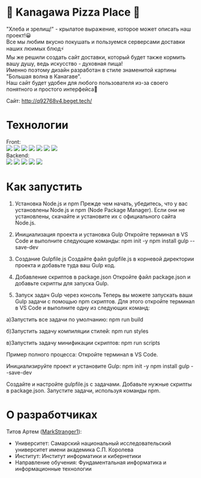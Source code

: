 # :ocean: Kanagawa Pizza Place :pizza:
"Хлеба и зрелищ!" - крылатое выражение, которое может описать наш проект!😀  
Все мы любим вкусно покушать и пользуемся серверсами доставки наших люимых блюд⚡  
Мы же решили создать сайт доставки, который будет также кормить вашу душу, ведь искусство - духовная пища!  
Именно поэтому дизайн разработан в стиле знаменитой картины "Большая волна в Канагаве".  
Наш сайт будет удобен для любого пользователя из-за своего понятного и простого интерфейса💙

Сайт: http://q92768v4.beget.tech/

# Технологии 
Front:   
![](https://img.shields.io/badge/php-092E20?style=for-the-badge&logo=php&logoColor=white)
![](https://img.shields.io/badge/css-1D4260?style=for-the-badge&logo=css3&logoColor=white)
![](https://img.shields.io/badge/HTML5-65BBFB?style=for-the-badge&logo=html5&logoColor=white)
![](https://img.shields.io/badge/Sass-D9D9D9?style=for-the-badge&logo=Sass&logoColor=white)
![](https://shields.io/badge/JavaScript-F7DF1E?logo=JavaScript&logoColor=000&style=for-the-badge)
![](https://img.shields.io/badge/Bootstrap-46789D?style=for-the-badge&logo=bootstrap&logoColor=white)
![](https://img.shields.io/badge/jQuery-D28A00?style=for-the-badge&logo=jquery&logoColor=white)  
Backend:  
![](https://img.shields.io/badge/Django-65BBFB?style=for-the-badge&logo=django&logoColor=white)
![](https://img.shields.io/badge/Postgre_SQL-46789D?logo=postgresql&logoColor=white&style=for-the-badge)
![](https://img.shields.io/badge/poetry-D28A00?logo=poetry&logoColor=white&style=for-the-badge)
![](https://img.shields.io/badge/Gunicorn-D9D9D9?style=for-the-badge&logo=Gunicorn&logoColor=white)
![](https://img.shields.io/badge/SQLite-1D4260?style=for-the-badge&logo=sqlite&logoColor=white)
# Как запустить
1. Установка Node.js и npm
Прежде чем начать, убедитесь, что у вас установлены Node.js и npm (Node Package Manager). Если они не установлены, скачайте и установите их с официального сайта Node.js.

2. Инициализация проекта и установка Gulp
Откройте терминал в VS Code и выполните следующие команды:
npm init -y
npm install gulp --save-dev

3. Создание Gulpfile.js
Создайте файл gulpfile.js в корневой директории проекта и добавьте туда ваш Gulp код.

4. Добавление скриптов в package.json
Откройте файл package.json и добавьте скрипты для запуска Gulp.

5. Запуск задач Gulp через консоль
Теперь вы можете запускать ваши Gulp задачи с помощью npm скриптов. Для этого откройте терминал в VS Code и выполните одну из следующих команд:

а)Запустить все задачи по умолчанию:
npm run build

б)Запустить задачу компиляции стилей:
npm run styles

в)Запустить задачу минификации скриптов:
npm run scripts

Пример полного процесса:
Откройте терминал в VS Code.

Инициализируйте проект и установите Gulp:
npm init -y
npm install gulp --save-dev

Создайте и настройте gulpfile.js с задачами.
Добавьте нужные скрипты в package.json.
Запустите задачи, используя команды npm.
# О разработчиках  
Титов Артем ([MarkStranger1](https://github.com/MarkStranger1)):
* Университет: Самарский национальный исследовательский университет имени академика С.П. Королева
* Институт: Институт информатики и кибернетики
* Направление обучения: Фундаментальная информатика и информационные технологии
